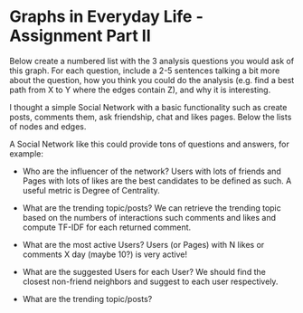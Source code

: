 # Graphs in Everyday Life - Assignment Part II

Below create a numbered list with the 3 analysis questions you would ask of this graph. For each question, include a 2-5 sentences talking a bit more about the question, how you think you could do the analysis (e.g. find a best path from X to Y where the edges contain Z), and why it is interesting.

I thought a simple Social Network with a basic functionality such as create posts, comments them, ask friendship, chat and likes pages. Below the lists of nodes and edges.

A Social Network like this could provide tons of questions and answers, for example:

- Who are the influencer of the network? Users with lots of friends and Pages with lots of likes are the best candidates to be defined as such. A useful metric is Degree of Centrality.

- What are the trending topic/posts? We can retrieve the trending topic based on the numbers of interactions such comments and likes and compute TF-IDF for each returned comment.

- What are the most active Users? Users (or Pages) with N likes or comments X day (maybe 10?) is very active!

- What are the suggested Users for each User? We should find the closest non-friend neighbors and suggest to each user respectively.

- What are the trending topic/posts?